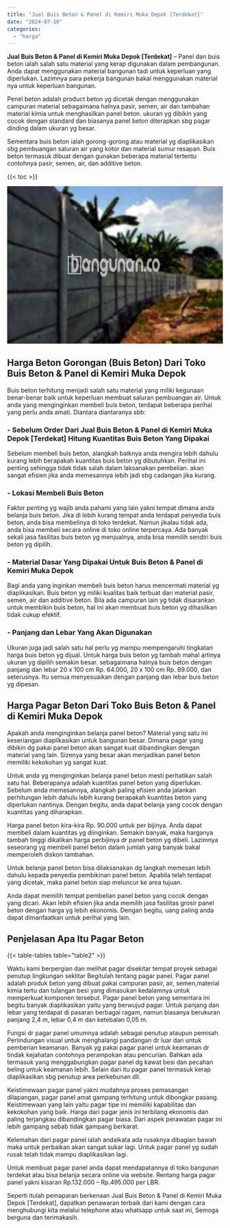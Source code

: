 ```yaml
---
title: "Jual Buis Beton & Panel di Kemiri Muka Depok [Terdekat]"
date: "2024-07-10"
categories: 
  - "harga"
---
```


**Jual Buis Beton & Panel di Kemiri Muka Depok \[Terdekat\]** – Panel dan buis beton ialah salah satu material yang kerap digunakan dalam pembangunan. Anda dapat menggunakan material bangunan tadi untuk keperluan yang diperlukan. Lazimnya para pekerja bangunan bakal menggunakan material nya untuk keperluan bangunan.

Penel beton adalah product beton yg dicetak dengan menggunakan campuran material sebagaimana halnya pasir, semen, air dan tambahan material kimia untuk menghasilkan panel beton. ukuran yg dibikin yang cocok dengan standard dan biasanya panel beton diterapkan sbg pagar dinding dalam ukuran yg besar.

Sementara buis beton ialah gorong-gorong atau material yg diaplikasikan sbg pembuangan saluran air yang kotor dan material sumur resapan. Buis beton termasuk dibuat dengan gunakan beberapa material tertentu contohnya pasir, semen, air, dan additive beton.

{{< toc >}}

![Jual Buis Beton & Panel di Kemiri Muka Depok [Terdekat]](/images/jual-panel-buis-beton-murah-04.png)

## Harga Beton Gorongan (Buis Beton) Dari Toko Buis Beton & Panel di Kemiri Muka Depok

Buis beton terhitung menjadi salah satu material yang miliki kegunaan benar-benar baik untuk keperluan membuat saluran pembuangan air. Untuk anda yang menginginkan membeli buis beton, terdapat beberapa perihal yang perlu anda amati. Diantara diantaranya sbb:

### \- Sebelum Order Dari Jual Buis Beton & Panel di Kemiri Muka Depok \[Terdekat\] Hitung Kuantitas Buis Beton Yang Dipakai

Sebelum membeli buis beton, alangkah baiknya anda mengira lebih dahulu kurang lebih berapakah kuantitas buis beton yg dibutuhkan. Perihal ini penting sehingga tidak tidak salah dalam laksanakan pembelian. akan sangat efisien jika anda memesannya lebih jadi sbg cadangan jika kurang.

### \- Lokasi Membeli Buis Beton

Faktor penting yg wajib anda pahami yang lain yakni tempat dimana anda belanja buis beton. Jika di lebih kurang tempat anda terdapat penyedia buis beton, anda bisa membelinya di toko terdekat. Namun jikalau tidak ada, anda bisa membeli secara online di toko online terpercaya. Ada banyak sekali jasa fasilitas buis beton yg menjualnya, anda bisa memilih sendiri buis beton yg dipilih.

### \- Material Dasar Yang Dipakai Untuk Buis Beton & Panel di Kemiri Muka Depok

Bagi anda yang inginkan membeli buis beton harus mencermati material yg diaplikasikan. Buis beton yg miliki kualitas baik terbuat dari material pasir, semen, air dan additive beton. Bila ada campuran lain yg tidak disarankan untuk membikin buis beton, hal ini akan membuat buis beton yg dihasilkan tidak cukup efektif.

### \- Panjang dan Lebar Yang Akan Digunakan

Ukuran juga jadi salah satu hal perlu yg mampu mempengaruhi tingkatan harga buis beton yg dijual. Untuk harga buis beton yg tambah mahal artinya ukuran yg dipilih semakin besar. sebagaimana halnya buis beton dengan panjang dan lebar 20 x 100 cm Rp. 64.000, 20 x 100 cm Rp. 89.000, dan seterusnya. Itu semua menyesuaikan dengan panjang dan lebar buis beton yg dipesan.

## Harga Pagar Beton Dari Toko Buis Beton & Panel di Kemiri Muka Depok

Apakah anda menginginkan belanja panel beton? Material yang satu ini keseriangan diaplikasikan untuk bangunan besar. Dimana pagar yang dibikin dg pakai panel beton akan sangat kuat dibandingkan dengan material yang lain. Sizenya yang besar akan menjadikan panel beton memiliki kekokohan yg sangat kuat.

Untuk anda yg menginginkan belanja panel beton mesti perhatikan salah satu hal. Beberapanya adalah kuantitas panel beton yang diperlukan. Sebelum anda memesannya, alangkah paling efisien anda jalankan perhitungan lebih dahulu lebih kurang berapakah kuantitas beton yang diperlukan nantinya. Dengan begitu, anda dapat belanja yang cocok dengan kuantitas yang diharapkan.

Harga panel beton kira-kira Rp. 90.000 untuk per bijinya. Anda dapat membeli dalam kuantitas yg diinginkan. Semakin banyak, maka harganya tambah tinggi dikalikan harga perbijinya dr panel beton yg dibeli. Lazimnya seseorang yg membeli panel beton dalam jumlah yang banyak bakal memperoleh diskon tambahan.

Untuk belanja panel beton bisa dilaksanakan dg langkah memesan lebih dahulu kepada penyedia pembikinan panel beton. Apabila telah terdapat yang dicetak, maka panel beton siap meluncur ke area tujuan.

Anda dapat memilih tempat pembelian panel beton yang cocok dengan yang dicari. Akan lebih efisien jika anda memilih jasa fasilitas grosir panel beton dengan harga yg lebih ekonomis. Dengan begitu, uang paling anda dapat dimanfaatkan untuk perihal yang lain.

## Penjelasan Apa Itu Pagar Beton

{{< table-tables table="table2" >}}

Waktu kami berpergian dan melihat pagar disekitar tempat proyek sebagai penutup lingkungan seklitar Begitulah tentang pagar panel. Pagar panel adalah produk beton yang dibuat pakai campuran pasir, air, semen,material kimia tertu dan tulangan besi yang dimasukan kedalamnya untuk memperkuat komponen tersebut. Pagar panel beton yang sementara ini begitu banyak diaplikasikan yaitu yang berwujud pagar. Untuk panjang dan lebar yang terdapat di pasaran berbagai ragam, namun biasanya berukuran panjang 2,4 m, lebar 0,4 m dan ketebalan 0,05 m.

Fungsi dr pagar panel umumnya adalah sebagai penutup ataupun pemisah. Perlindungan visual untuk menghalangi pandangan dr luar dan untuk pemberian keamanan. Banyak yg pakai pagar panel untuk keamanan dr tindak kejahatan contohnya perampokan atau pencurian. Bahkan ada termasuk yang menggabungkan pagar panel dg kawat besi dan pecahan beling untuk keamanan lebih. Selain dari itu pagar panel termasuk kerap diaplikasikan sbg penutup area perkebunan dll.

Keistimewaan pagar panel yakni mudahnya proses pemasangan dilapangan, pagar panel amat gampang terhitung untuk dibongkar pasang. Keistimewaan yang lain yaitu pagar tipe ini memiliki kapabilitas dan kekokohan yang baik. Harga dari pagar jenis ini terbilang ekonomis dan paling terjangkau dibandingkan pagar biasa. Dari aspek perawatan pagar ini lebih gampang sebab tidak gampang berkarat.

Kelemahan dari pagar panel ialah andaikata ada rusaknya dibagian bawah maka untuk perbaikan akan sangat sukar lagi. Untuk pagar panel yg sudah rusak telah tidak mampu diaplikasikan lagi.

Untuk membuat pagar panel anda dapat mendapatannya di toko bangunan terdekat atau bisa belanja secara online via website. Rentang harga pagar panel yakni kisaran Rp.132.000 – Rp.495.000 per LBR.

Seperti itulah pemaparan berkenaan Jual Buis Beton & Panel di Kemiri Muka Depok \[Terdekat\], dapatkan penawaran terbaik dari kami dengan cara menghubungi kita melalui telephone atau whatsapp untuk saat ini, Semoga berguna dan terimakasih.
